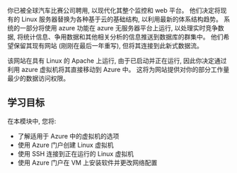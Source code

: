 你已被全球汽车比赛公司聘用, 以现代化其整个监控和 web 平台。 他们决定将现有的 Linux 服务器替换为各种基于云的基础结构, 以利用最新的体系结构趋势。 系统的一部分将使用 azure 功能在 azure 无服务器平台上运行, 以处理实时竞争数据, 将统计信息、争用数据和其他相关分析的信息推送到数据库的群集中。 他们希望保留其现有网站 (刚刚在最后一年重写), 但将其连接到此新式数据流。

该网站在具有 Linux 的 Apache 上运行, 由于已启动并正在运行, 因此你决定通过利用 azure 虚拟机将其直接移动到 Azure 中。 这将为网站提供对你的部分工作量最少的数据访问权限。

## <a name="learning-objectives"></a>学习目标

在本模块中, 您将:

- 了解适用于 Azure 中的虚拟机的选项
- 使用 Azure 门户创建 Linux 虚拟机
- 使用 SSH 连接到正在运行的 Linux 虚拟机
- 使用 Azure 门户在 VM 上安装软件并更改网络配置
